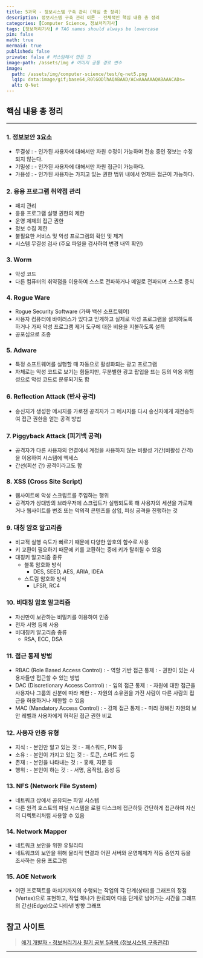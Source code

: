 ```yaml
---
title: 5과목 - 정보시스템 구축 관리 (핵심 총 정리)
description: 정보시스템 구축 관리 이론 - 전체적인 핵심 내용 총 정리
categories: [Computer Science, 정보처리기사]
tags: [정보처리기사] # TAG names should always be lowercase
pin: false
math: true
mermaid: true
published: false
private: false # 커스텀해서 만든 것
image-path: /assets/img # 이미지 공통 경로 변수
image:
  path: /assets/img/computer-science/test/q-net5.png
  lqip: data:image/gif;base64,R0lGODlhAQABAAD/ACwAAAAAAQABAAACADs=
  alt: Q-Net
---
```


## 핵심 내용 총 정리

---

### 1. 정보보안 3요소

- 무결성
  : - 인가된 사용자에 대해서만 자원 수정이 가능하며 전송 중인 정보는 수정되지 않는다.
- 기밀성
  : - 인가된 사용자에 대해서만 자원 접근이 가능하다.
- 가용성
  : - 인가된 사용자는 가지고 있는 권한 범위 내에서 언제든 접근이 가능하다.

### 2. 응용 프로그램 취약점 관리

- 패치 관리
- 응용 프로그램 실행 권한의 제한
- 운영 체제의 접근 권한
- 정보 수집 제한
- 불필요한 서비스 및 악성 프로그램의 확인 및 제거
- 시스템 무결성 검사 (주요 파일을 검사하여 변경 내역 확인)

### 3. Worm

- 악성 코드
- 다른 컴퓨터의 취약점을 이용하여 스스로 전파하거나 메일로 전파되며 스스로 증식

### 4. Rogue Ware

- Rogue Security Software (가짜 백신 소프트웨어)
- 사용자 컴퓨터에 바이러스가 있다고 믿게하고 실제로 악성 프로그램을 설치하도록 하거나 가짜 악성 프로그램 제거 도구에 대한 비용을 지불하도록 설득
- 공포심으로 조종

### 5. Adware

- 특정 소프트웨어를 실행할 때 자동으로 활성화되는 광고 프로그램
- 자체로는 악성 코드로 보기는 힘들지만, 무분별한 광고 팝업을 뜨는 등의 악용 위험성으로 악성 코드로 분류되기도 함

### 6. Reflection Attack (반사 공격)

- 송신지가 생성한 메시지를 가로챈 공격자가 그 메시지를 다시 송신자에게 재전송하여 접근 권한을 얻는 공격 방법

### 7. Piggyback Attack (피기백 공격)

- 공격자가 다른 사용자의 연결에서 계정을 사용하지 않는 비활성 기간(비활성 간격)을 이용하여 시스템에 액세스
- 간선(회선 간) 공격이라고도 함

### 8. XSS (Cross Site Script)

- 웹사이트에 악성 스크립트를 주입하는 행위
- 공격자가 상대방의 브라우저에 스크립트가 실행되도록 해 사용자의 세션을 가로채거나 웹사이트를 변조 또는 악의적 콘텐츠를 삽입, 피싱 공격을 진행하는 것

### 9. 대칭 암호 알고리즘

- 비교적 실행 속도가 빠르기 때문에 다양한 암호의 함수로 사용
- 키 교환이 필요하기 때문에 키를 교환하는 중에 키가 탈취될 수 있음
- 대칭키 알고리즘 종류
  - 블록 암호화 방식
    - DES, SEED, AES, ARIA, IDEA
  - 스트림 암호화 방식
    - LFSR, RC4

### 10. 비대칭 암호 알고리즘

- 자신만이 보관하는 비밀키를 이용하여 인증
- 전자 서명 등에 사용
- 비대칭키 알고리즘 종류
  - RSA, ECC, DSA

### 11. 접근 통제 방법

- RBAC (Role Based Access Control)
  : - 역할 기반 접근 통제
  : - 권한이 있는 사용자들만 접근할 수 있는 방법
- DAC (Discretionary Access Control)
  : - 임의 접근 통제
  : - 자원에 대한 접근을 사용자나 그룹의 신분에 따라 제한
  : - 자원의 소유권을 가진 사람이 다른 사람의 접근을 허용하거나 제한할 수 있음
- MAC (Mandatory Access Control)
  : - 강제 접근 통제
  : - 미리 정해진 자원의 보안 레벨과 사용자에게 허락된 접근 권한 비교

### 12. 사용자 인증 유형

- 지식
  : - 본인만 알고 있는 것
  : - 패스워드, PIN 등
- 소유
  : - 본인이 가지고 있는 것
  : - 토큰, 스마트 카드 등
- 존재
  : - 본인을 나타내는 것
  : - 홍채, 지문 등
- 행위
  : - 본인이 하는 것
  : - 서명, 움직임, 음성 등

### 13. NFS (Network File System)

- 네트워크 상에서 공유되는 파일 시스템
- 다른 원격 호스트의 파일 시스템을 로컬 디스크에 접근하듯 간단하게 접근하여 자신의 디렉토리처럼 사용할 수 있음

### 14. Network Mapper

- 네트워크 보안을 위한 유틸리티
- 네트워크의 보안을 위해 물리적 연결과 어떤 서버와 운영체제가 작동 중인지 등을 조사하는 응용 프로그램

### 15. AOE Network

- 어떤 프로젝트를 마치기까지의 수행되는 작업의 각 단계(상태)를 그래프의 정점(Vertex)으로 표현하고, 작업 하나가 완료되어 다음 단계로 넘어가는 시간을 그래프의 간선(Edge)으로 나타낸 방향 그래프

## 참고 사이트

> [애기 개발자 - 정보처리기사 필기 공부 5과목 (정보시스템 구축관리)][ref_site_1]

---

<!-- [^opp]: OBEX Push Profile, 블루투스 장치끼리 인증 없이 정보를 간편하게 교환할 수 있는 방식 -->

<!-- 이미지 -->

<!-- [encryption]: {{page.image-path}}/computer-science/test/encryption.png -->

<!-- 블로그 게시글 -->

<!-- [post-title]: {{site.url}}/posts/heap -->

<!-- 참고 사이트 -->

[ref_site_1]: https://baby-dev.tistory.com/entry/%EC%A0%95%EB%B3%B4%EC%B2%98%EB%A6%AC%EA%B8%B0%EC%82%AC-%ED%95%84%EA%B8%B0-%EA%B3%B5%EB%B6%80-5%EA%B3%BC%EB%AA%A9-%EC%A0%95%EB%B3%B4%EC%8B%9C%EC%8A%A4%ED%85%9C-%EA%B5%AC%EC%B6%95%EA%B4%80%EB%A6%AC
